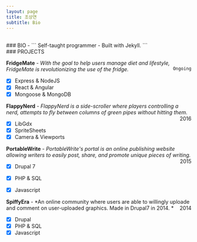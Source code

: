 ```yaml
---
layout: page
title: 조상연
subtitle: Bio
---
```


<br>
### BIO - ```  Self-taught programmer - Built with Jekyll.   ```  


<br>
### PROJECTS

**FridgeMate** - *With the goal to help users manage diet and lifestyle, FridgeMate is revolutionizing the use of the fridge.*<span style="float: right; ">`Ongoing`</span>  

- [x] Express & NodeJS
- [x] React & Angular
- [x] Mongoose & MongoDB

**FlappyNerd** - *FlappyNerd is a side-scroller where players controlling a nerd, attempts to fly between columns of green pipes without hitting them.*  <span style="float: right; ">2016</span>  

- [x] LibGdx
- [x] SpriteSheets
- [x] Camera & Viewports

**PortableWrite** - *PortableWrite's portal is an online publishing website allowing writers to easily post, share, and promote unique pieces of writing.*<span style="float: right; ">2015</span>  
- [x] Drupal 7
- [x] PHP & SQL
- [x] Javascript


**SpiffyEra** - *An online community where users are able to willingly uploade and comment on user-uploaded graphics. Made in Drupal7 in 2014. *<span style="float: right; ">2014</span>  

- [x] Drupal
- [x] PHP & SQL
- [x] Javascript
<br><br>
